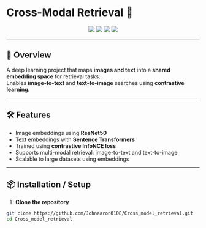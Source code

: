 # Cross-Modal Retrieval 🔀

<p align="center">
  <img src="https://img.shields.io/badge/Language-Python-3776AB?style=for-the-badge"/>
  <img src="https://img.shields.io/badge/Framework-PyTorch-EE4C2C?style=for-the-badge"/>
  <img src="https://img.shields.io/badge/Library-SentenceTransformers-6A0DAD?style=for-the-badge"/>
  <img src="https://img.shields.io/badge/Library-NumPy-013243?style=for-the-badge"/>
</p>

---

## 📌 Overview
A deep learning project that maps **images and text** into a **shared embedding space** for retrieval tasks.  
Enables **image-to-text** and **text-to-image** searches using **contrastive learning**.

---

## 🛠️ Features
- Image embeddings using **ResNet50**  
- Text embeddings with **Sentence Transformers**  
- Trained using **contrastive InfoNCE loss**  
- Supports multi-modal retrieval: image-to-text and text-to-image  
- Scalable to large datasets using embeddings

---

## 📦 Installation / Setup
1. **Clone the repository**
```bash
git clone https://github.com/Johnaaron0108/Cross_model_retrieval.git
cd Cross_model_retrieval
